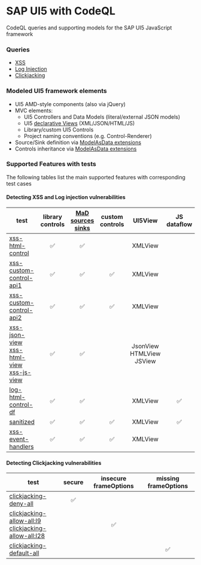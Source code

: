 # SAP UI5 with CodeQL

CodeQL queries and supporting models for the SAP UI5 JavaScript framework

### Queries
- [XSS](javascript/javascript-sap-ui5-queries/src/UI5Xss/UI5Xss.ql)
- [Log Injection](javascript/javascript-sap-ui5-queries/src/UI5LogInjection/UI5LogInjection.ql)
- [Clickjacking](javascript/javascript-sap-ui5-queries/src/UI5Clickjacking/UI5Clickjacking.ql)
 
### Modeled UI5 framework elements
 - UI5 AMD-style components (also via jQuery)
 - MVC elements: 
    - UI5 Controllers and Data Models (literal/external JSON models)
    - UI5 [declarative Views](DeclarativeApp.png) (XML/JSON/HTML/JS)
    - Library/custom UI5 Controls
    - Project naming conventions (e.g. Control-Renderer)
  - Source/Sink definition via [ModelAsData extensions](.github/codeql/extensions/ui5-data-extensions.yml#L61-L97)
  - Controls inheritance via [ModelAsData extensions](.github/codeql/extensions/ui5-data-extensions.yml#L42-L59)

### Supported Features with tests
The following tables list the main supported features with corresponding test cases
#### Detecting XSS and Log injection vulnerabilities
|test | library controls | [MaD sources sinks](https://github.com/advanced-security/codeql-sap-js/blob/main/.github/codeql/extensions/ui5-data-extensions.yml#L61-L97) | custom controls | UI5View | JS dataflow | HTML APIs | sanitizer | acc.path via handler |
| - | :-: | :-: | :-: | :-: | :-: | :-: | :-: | :-: |
| [xss-html-control](https://github.com/advanced-security/codeql-sap-js/security/code-scanning/242) | ✅︎ | ✅︎ | | XMLView |
| [xss-custom-control-api1](https://github.com/advanced-security/codeql-sap-js/security/code-scanning/249)| ✅︎ | ✅︎ | ✅︎ | XMLView | | classic |
| [xss-custom-control-api2](https://github.com/advanced-security/codeql-sap-js/security/code-scanning/250)| ✅︎ | ✅︎ | ✅︎ | XMLView | | DOM |
| [xss-json-view](https://github.com/advanced-security/codeql-sap-js/security/code-scanning/247)<br/>[xss-html-view](https://github.com/advanced-security/codeql-sap-js/security/code-scanning/245)<br/>[xss-js-view](https://github.com/advanced-security/codeql-sap-js/security/code-scanning/246) | ✅︎ | ✅︎ | | JsonView<br/>HTMLView<br/>JSView |
| [log-html-control-df](https://github.com/advanced-security/codeql-sap-js/security/code-scanning/275) | ✅︎ | ✅︎ | |XMLView| ✅︎ |
| [sanitized](https://github.com/advanced-security/codeql-sap-js/security/code-scanning/277)| ✅︎ | ✅︎ | ✅︎ | XMLView | ✅︎ | DOM | ✅︎ |
| [xss-event-handlers](https://github.com/advanced-security/codeql-sap-js/security/code-scanning/335)| ✅︎ | ✅︎ | ✅︎ | XMLView | | | | ✅︎ |

#### Detecting Clickjacking vulnerabilities
| test | secure | insecure frameOptions | missing frameOptions |
| - | :-: | :-: | :-: |
| [clickjacking-deny-all](javascript/javascript-sap-ui5-queries/test/UI5Clickjacking/clickjacking-allow-all/index.html#L10) | ✅︎ | |
| [clickjacking-allow-all:l9](https://github.com/advanced-security/codeql-sap-js/security/code-scanning/240)<br/>[clickjacking-allow-all:l28](https://github.com/advanced-security/codeql-sap-js/security/code-scanning/241) | | ✅︎ |
| [clickjacking-default-all](https://github.com/advanced-security/codeql-sap-js/security/code-scanning/330) | | | ✅︎ |
